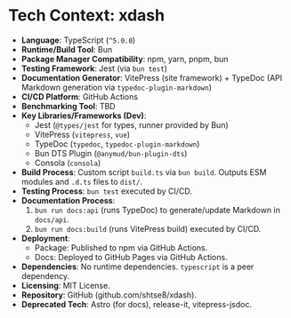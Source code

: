 <!-- Version: 0.4 | Last Updated: 2025-04-06 -->
# Tech Context: xdash

*   **Language**: TypeScript (`^5.0.0`)
*   **Runtime/Build Tool**: Bun
*   **Package Manager Compatibility**: npm, yarn, pnpm, bun
*   **Testing Framework**: Jest (via `bun test`)
*   **Documentation Generator**: VitePress (site framework) + TypeDoc (API Markdown generation via `typedoc-plugin-markdown`)
*   **CI/CD Platform**: GitHub Actions
*   **Benchmarking Tool**: TBD
*   **Key Libraries/Frameworks (Dev)**: 
    *   Jest (`@types/jest` for types, runner provided by Bun)
    *   VitePress (`vitepress`, `vue`)
    *   TypeDoc (`typedoc`, `typedoc-plugin-markdown`)
    *   Bun DTS Plugin (`@anymud/bun-plugin-dts`)
    *   Consola (`consola`)
*   **Build Process**: Custom script `build.ts` via `bun build`. Outputs ESM modules and `.d.ts` files to `dist/`.
*   **Testing Process**: `bun test` executed by CI/CD.
*   **Documentation Process**: 
    1. `bun run docs:api` (runs TypeDoc) to generate/update Markdown in `docs/api`.
    2. `bun run docs:build` (runs VitePress build) executed by CI/CD.
*   **Deployment**: 
    *   Package: Published to npm via GitHub Actions.
    *   Docs: Deployed to GitHub Pages via GitHub Actions.
*   **Dependencies**: No runtime dependencies. `typescript` is a peer dependency.
*   **Licensing**: MIT License.
*   **Repository**: GitHub (github.com/shtse8/xdash).
*   **Deprecated Tech**: Astro (for docs), release-it, vitepress-jsdoc.